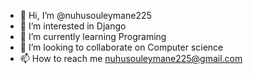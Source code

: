 - 👋 Hi, I’m @nuhusouleymane225
- 👀 I’m interested in Django
- 🌱 I’m currently learning Programing
- 💞️ I’m looking to collaborate on Computer science
- 📫 How to reach me nuhusouleymane225@gmail.com

<!---
nuhusouleymane225/nuhusouleymane225 is a ✨ special ✨ repository because its `README.md` (this file) appears on your GitHub profile.
You can click the Preview link to take a look at your changes.
--->
